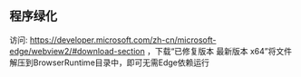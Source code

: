## 程序绿化 
访问: https://developer.microsoft.com/zh-cn/microsoft-edge/webview2/#download-section ，下载“已修复版本 最新版本 x64”将文件解压到BrowserRuntime目录中，即可无需Edge依赖运行